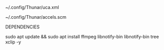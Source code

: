 ~/.config/Thunar/uca.xml

~/.config/Thunar/accels.scm 


DEPENDENCIES

sudo apt update && sudo apt install ffmpeg libnotify-bin libnotify-bin tree xclip -y
